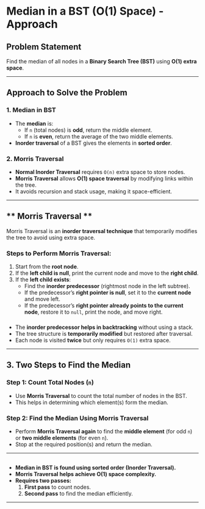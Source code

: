 # Median in a BST (O(1) Space) - Approach

##  Problem Statement
Find the median of all nodes in a **Binary Search Tree (BST)** using **O(1) extra space**.

---

## **Approach to Solve the Problem**

### **1. Median in BST**
- The **median** is:
  - If `n` (total nodes) is **odd**, return the middle element.
  - If `n` is **even**, return the average of the two middle elements.
- **Inorder traversal** of a BST gives the elements in **sorted order**.

### **2. Morris Traversal**
- **Normal Inorder Traversal** requires `O(n)` extra space to store nodes.
- **Morris Traversal** allows **O(1) space traversal** by modifying links within the tree.
- It avoids recursion and stack usage, making it space-efficient.

---

## ** Morris Traversal **
Morris Traversal is an **inorder traversal technique** that temporarily modifies the tree to avoid using extra space.

### **Steps to Perform Morris Traversal:**
1. Start from the **root node**.
2. If the **left child is null**, print the current node and move to the **right child**.
3. If the **left child exists**:
   - Find the **inorder predecessor** (rightmost node in the left subtree).
   - If the predecessor’s **right pointer is null**, set it to the **current node** and move left.
   - If the predecessor’s **right pointer already points to the current node**, restore it to `null`, print the node, and move right.

### 
- The **inorder predecessor helps in backtracking** without using a stack.
- The tree structure is **temporarily modified** but restored after traversal.
- Each node is visited **twice** but only requires `O(1)` extra space.

---

## **3. Two Steps to Find the Median**
### **Step 1: Count Total Nodes (`n`)**
- Use **Morris Traversal** to count the total number of nodes in the BST.
- This helps in determining which element(s) form the median.

### **Step 2: Find the Median Using Morris Traversal**
- Perform **Morris Traversal again** to find the **middle element** (for odd `n`) or **two middle elements** (for even `n`).
- Stop at the required position(s) and return the median.

---

## 
- **Median in BST is found using sorted order (Inorder Traversal).**
- **Morris Traversal helps achieve O(1) space complexity.**
- **Requires two passes:**
  1. **First pass** to count nodes.
  2. **Second pass** to find the median efficiently.

---
